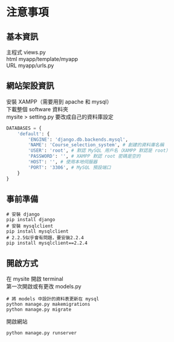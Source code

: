 # 注意事項

## 基本資訊
主程式 views.py  
html myapp/template/myapp  
URL myapp/urls.py

## 網站架設資訊
安裝 XAMPP（需要用到 apache 和 mysql）  
下載整個 software 資料夾  
mysite > setting.py 要改成自己的資料庫設定
```py
DATABASES = { 
    'default': {
        'ENGINE': 'django.db.backends.mysql',
        'NAME': 'Course_selection_system', # 創建的資料庫名稱
        'USER': 'root', # 默認 MySQL 用戶名（XAMPP 默認是 root）
        'PASSWORD': '', # XAMPP 默認 root 密碼是空的
        'HOST': '', # 使用本地伺服器
        'PORT': '3306', # MySQL 預設端口
    }
}
```

## 事前準備
```shell
# 安裝 django  
pip install django
# 安裝 mysqlclient
pip install mysqlclient
# 2.2.5似乎會有問題，要安裝2.2.4
pip install mysqlclient==2.2.4
```

## 開啟方式
在 mysite 開啟 terminal  
第一次開啟或有更改 models.py
```shell
# 將 models 中設計的資料表更新在 mysql
python manage.py makemigrations
python manage.py migrate
```
開啟網站
```shell
python manage.py runserver 
``` 